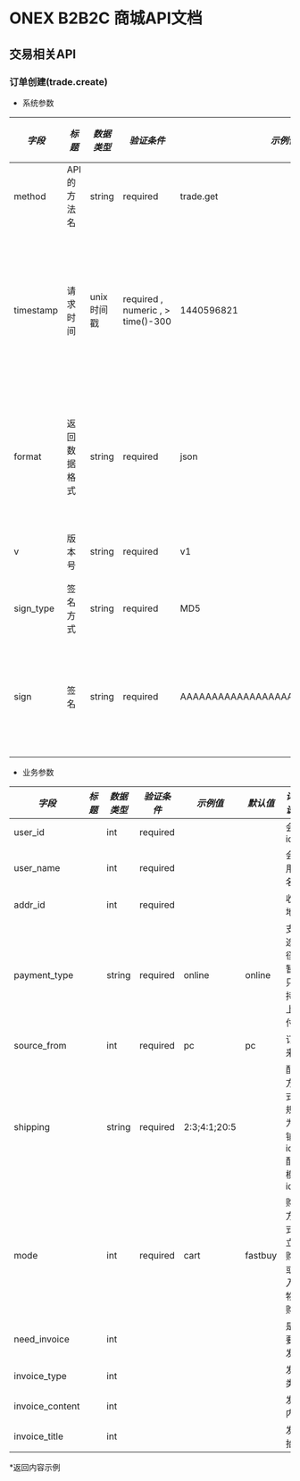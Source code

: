 # ONEX B2B2C 商城API文档

## 交易相关API

### 订单创建(trade.create)

* 系统参数

| *字段* | *标题* | *数据类型* | *验证条件* | *示例值* | *默认值* | *详细说明* |
| ------------- | ------------- | ------------- | ------------- | ------------- | ------------- | ------------- |
| method | API的方法名 | string | required | trade.get | null | 标识请求的是哪个API |
| timestamp | 请求时间 | unix时间戳 | required , numeric , > time()-300 | 1440596821 | null | 标识API请求的发起时间，如果超时300秒则拒绝请求 |
| format | 返回数据格式 | string | required | json | json | 返回数据是json格式的，目前只支持json |
| v | 版本号 | string | required | v1 | null | 标识该接口的版本 |
| sign_type | 签名方式 | string | required | MD5 | null | 标识签名算法 |
| sign | 签名 | string | required | AAAAAAAAAAAAAAAAAAAAAAAAAAAAAAAAA | null | 数据签名，32位长度16进制数字 |


* 业务参数

| *字段* | *标题* | *数据类型* | *验证条件* | *示例值* | *默认值* | *详细说明* |
| ------------- | ------------- | ------------- | ------------- | ------------- | ------------- | ------------- |
| user_id |  | int | required |  |  | 会员id |
| user_name |  | int | required |  |  | 会员用户名 |
| addr_id |  | int | required |  |  | 收货地址 |
| payment_type |  | string | required | online | online | 支付途径,暂时只支持线上支付 |
| source_from |  | int | required | pc | pc | 订单来源 |
| shipping |  | string | required | 2:3;4:1;20:5 |  | 配送方式，规则为店铺id:配送模板id; |
| mode |  | int | required | cart | fastbuy | 购买方式,立即购买或加入购物车购买 |
| need_invoice |  | int |  |  |  | 是否要开发票 |
| invoice_type |  | int |  |  |  | 发票类型 |
| invoice_content |  | int |  |  |  | 发票内容 |
| invoice_title |  | int |  |  |  | 发票抬头 |


*返回内容示例

```



```

